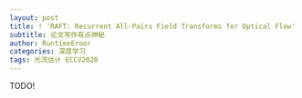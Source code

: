 ```yaml
---
layout: post
title: ! 'RAFT: Recurrent All-Pairs Field Transforms for Optical Flow' 
subtitle: 论文写作有点神秘
author: RuntimeEroor
categories: 深度学习
tags: 光流估计 ECCV2020
---
```

TODO!
